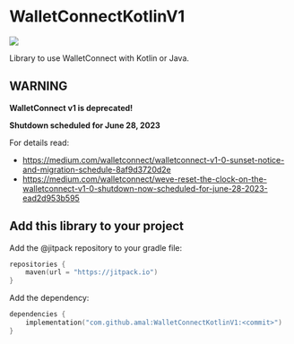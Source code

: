 # WalletConnectKotlinV1
[![](https://jitpack.io/v/amal/WalletConnectKotlinV1.svg)](https://jitpack.io/#amal/WalletConnectKotlinV1)

Library to use WalletConnect with Kotlin or Java.


## WARNING

**WalletConnect v1 is deprecated!**

**Shutdown scheduled for June 28, 2023**

For details read:
- https://medium.com/walletconnect/walletconnect-v1-0-sunset-notice-and-migration-schedule-8af9d3720d2e
- https://medium.com/walletconnect/weve-reset-the-clock-on-the-walletconnect-v1-0-shutdown-now-scheduled-for-june-28-2023-ead2d953b595


## Add this library to your project

Add the @jitpack repository to your gradle file:

```kotlin
repositories {
    maven(url = "https://jitpack.io")
}
```

Add the dependency:

```kotlin
dependencies {
    implementation("com.github.amal:WalletConnectKotlinV1:<commit>")
}
```
